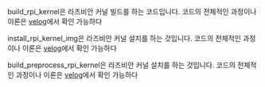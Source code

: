 build_rpi_kernel은 라즈비안 커널 빌드를 하는 코드입니다. 코드의 전체적인 과정이나 이론은 [velog](https://velog.io/@mss3380/%EB%9D%BC%EC%A6%88%EB%B9%84%EC%95%88-%EC%BB%A4%EB%84%90-%EB%B9%8C%EB%93%9C)에서 확인 가능하다

install_rpi_kernel_img은 라즈비안  커널 설치를 하는 것입니다. 코드의 전체적인 과정이나 이론은 [velog](https://velog.io/@mss3380/%EB%9D%BC%EC%A6%88%EB%B9%84%EC%95%88-%EC%BB%A4%EB%84%90-%EB%B9%8C%EB%93%9C)에서 확인 가능하다

build_preprocess_rpi_kernel은 라즈비안  커널 설치를 하는 것입니다. 코드의 전체적인 과정이나 이론은 [velog](https://velog.io/@mss3380/%EB%9D%BC%EC%A6%88%EB%B9%84%EC%95%88-%EC%BB%A4%EB%84%90-%EB%B9%8C%EB%93%9C)에서 확인 가능하다